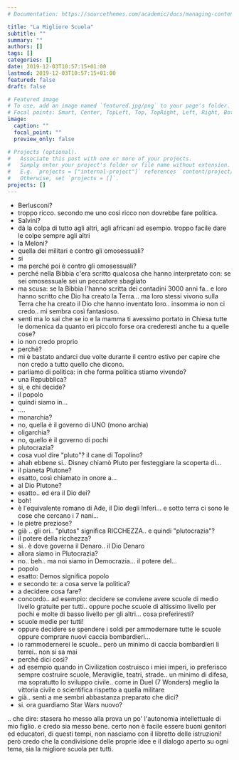 ```yaml
---
# Documentation: https://sourcethemes.com/academic/docs/managing-content/

title: "La Migliore Scuola"
subtitle: ""
summary: ""
authors: []
tags: []
categories: []
date: 2019-12-03T10:57:15+01:00
lastmod: 2019-12-03T10:57:15+01:00
featured: false
draft: false

# Featured image
# To use, add an image named `featured.jpg/png` to your page's folder.
# Focal points: Smart, Center, TopLeft, Top, TopRight, Left, Right, BottomLeft, Bottom, BottomRight.
image:
  caption: ""
  focal_point: ""
  preview_only: false

# Projects (optional).
#   Associate this post with one or more of your projects.
#   Simply enter your project's folder or file name without extension.
#   E.g. `projects = ["internal-project"]` references `content/project/deep-learning/index.md`.
#   Otherwise, set `projects = []`.
projects: []
---
```


- Berlusconi?
- troppo ricco. secondo me uno così ricco non dovrebbe fare politica.
- Salvini?
- dà la colpa di tutto agli altri, agli africani ad esempio. troppo facile dare le colpe sempre agli altri
- la Meloni?
- quella dei militari e contro gli omosessuali?
- si
- ma perché poi è contro gli omosessuali?
- perché nella Bibbia c'era scritto qualcosa che hanno interpretato con: se sei omosessuale sei un peccatore sbagliato
- ma scusa: se la Bibbia l'hanno scritta dei contadini 3000 anni fa.. e loro hanno scritto che Dio ha creato la Terra... ma loro stessi vivono sulla Terra che ha creato il Dio che hanno inventato loro.. insomma io non ci credo.. mi sembra così fantasioso.
- senti ma lo sai che se io e la mamma ti avessimo portato in Chiesa tutte le domenica da quanto eri piccolo forse ora crederesti anche tu a quelle cose?
- io non credo proprio
- perché?
- mi è bastato andarci due volte durante il centro estivo per capire che non credo a tutto quello che dicono.
- parliamo di politica: in che forma politica stiamo vivendo?
- una Repubblica?
- si, e chi decide?
- il popolo
- quindi siamo in...
- ....
- monarchia?
- no, quella è il governo di UNO (mono archia)
- oligarchia?
- no, quello è il governo di pochi
- plutocrazia?
- cosa vuol dire "pluto"? il cane di Topolino?
- ahah ebbene si.. Disney chiamò Pluto per festeggiare la scoperta di...
- il pianeta Plutone?
- esatto, così chiamato in onore a...
- al Dio Plutone?
- esatto.. ed era il Dio dei?
- boh!
- è l'equivalente romano di Ade, il Dio degli Inferi... e sotto terra ci sono le cose che cercano i 7 nani...
- le pietre preziose?
- già .. gli ori.. "plutos" significa RICCHEZZA.. e quindi "plutocrazia"?
- il potere della ricchezza?
- si.. è dove governa il Denaro.. il Dio Denaro
- allora siamo in Plutocrazia?
- no.. beh.. ma noi siamo in Democrazia... il potere del...
- popolo
- esatto: Demos significa popolo
- e secondo te: a cosa serve la politica?
- a decidere cosa fare?
- concordo.. ad esempio: decidere se conviene avere scuole di medio livello gratuite per tutti.. oppure poche scuole di altissimo livello per pochi e molte di basso livello per gli altri... cosa preferiresti?
- scuole medie per tutti!
- oppure decidere se spendere i soldi per ammodernare tutte le scuole oppure comprare nuovi caccia bombardieri...
- io rammodernerei le scuole.. però un minimo di caccia bombardieri li terrei.. non si sa mai
- perché dici così?
- ad esempio quando in Civilization costruisco i miei imperi, io preferisco sempre costruire scuole, Meraviglie, teatri, strade.. un minimo di difesa, ma sopratutto lo sviluppo civile.. come in Duel (7 Wonders) meglio la vittoria civile o scientifica rispetto a quella militare
- già.. senti a me sembri abbastanza preparato che dici?
- si. ora guardiamo Star Wars nuovo?

.. che dire: stasera ho messo alla prova un po' l'autonomia intellettuale di mio figlio. e credo sia messo bene. certo non è facile essere buoni genitori ed educatori, di questi tempi, non nasciamo con il libretto delle istruzioni! però credo che la condivisione delle proprie idee e il dialogo aperto su ogni tema, sia la migliore scuola per tutti.
